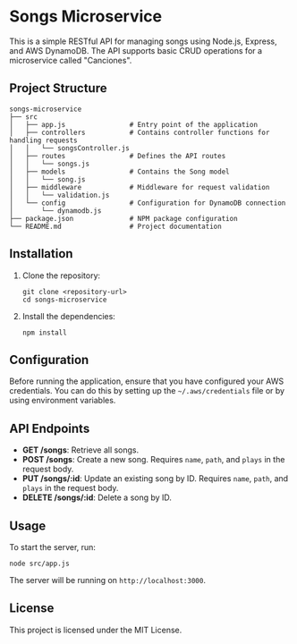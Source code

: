 # Songs Microservice

This is a simple RESTful API for managing songs using Node.js, Express, and AWS DynamoDB. The API supports basic CRUD operations for a microservice called "Canciones".

## Project Structure

```
songs-microservice
├── src
│   ├── app.js                # Entry point of the application
│   ├── controllers           # Contains controller functions for handling requests
│   │   └── songsController.js
│   ├── routes                # Defines the API routes
│   │   └── songs.js
│   ├── models                # Contains the Song model
│   │   └── song.js
│   ├── middleware            # Middleware for request validation
│   │   └── validation.js
│   └── config                # Configuration for DynamoDB connection
│       └── dynamodb.js
├── package.json              # NPM package configuration
└── README.md                 # Project documentation
```

## Installation

1. Clone the repository:
   ```
   git clone <repository-url>
   cd songs-microservice
   ```

2. Install the dependencies:
   ```
   npm install
   ```

## Configuration

Before running the application, ensure that you have configured your AWS credentials. You can do this by setting up the `~/.aws/credentials` file or by using environment variables.

## API Endpoints

- **GET /songs**: Retrieve all songs.
- **POST /songs**: Create a new song. Requires `name`, `path`, and `plays` in the request body.
- **PUT /songs/:id**: Update an existing song by ID. Requires `name`, `path`, and `plays` in the request body.
- **DELETE /songs/:id**: Delete a song by ID.

## Usage

To start the server, run:
```
node src/app.js
```

The server will be running on `http://localhost:3000`.

## License

This project is licensed under the MIT License.